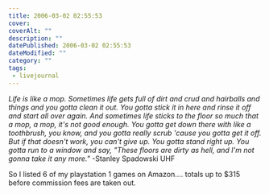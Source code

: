 ```yaml
---
title: 2006-03-02 02:55:53
cover: 
coverAlt: ""
description: ""
datePublished: 2006-03-02 02:55:53
dateModified: ""
category: ""
tags:
 - livejournal
---
```


_Life is like a mop. Sometimes life gets full of dirt and crud and hairballs and things and you gotta clean it out. You gotta stick it in here and rinse it off and start all over again. And sometimes life sticks to the floor so much that a mop, a mop, it's not good enough. You gotta get down there with like a toothbrush, you know, and you gotta really scrub 'cause you gotta get it off. But if that doesn't work, you can't give up. You gotta stand right up. You gotta run to a window and say, "These floors are dirty as hell, and I'm not gonna take it any more."_
-Stanley Spadowski
UHF

So I listed 6 of my playstation 1 games on Amazon.... totals up to $315 before commission fees are taken out.

